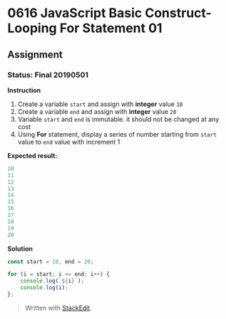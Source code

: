 # 0616 JavaScript Basic Construct- Looping For Statement 01
## Assignment
### Status: Final 20190501

**Instruction**
 1. Create a variable `start` and assign with **integer** value `10`
 2. Create a variable `end` and assign with **integer** value `20`
 3. Variable `start` and `end` is immutable. it should not be changed at any cost
 4. Using **For** statement, display a series of number starting from `start` value to `end` value with increment 1

**Expected result:**
```JavaScript
10
11
12
13
14
15
16
17
18
19
20
```

**Solution**
```JavaScript
const start = 10, end = 20;

for (i = start; i <= end; i++) {
	console.log(`${i}`);
	console.log(i);
};
```

> Written with [StackEdit](https://stackedit.io/).